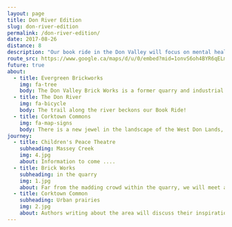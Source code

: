```yaml
---
layout: page
title: Don River Edition
slug: don-river-edition
permalink: /don-river-edition/
date: 2017-08-26
distance: 8
description: "Our book ride in the Don Valley will focus on mental health, nature and exercise through the lens of literature. Cycling, like reading, exercises the mind and can elevate one’s mood and decrease stress and depression."
route_src: https://www.google.ca/maps/d/u/0/embed?mid=1onvS6oh4BYR6qELmWKliWZ3ooDg
future: true
about:
  - title: Evergreen Brickworks
    img: fa-tree
    body: The Don Valley Brick Works is a former quarry and industrial site located in the Don River valley in Toronto, Canada. The Don Valley Brick Works operated for nearly 100 years and provided bricks used to construct many well-known Toronto landmarks, such as Casa Loma, Osgoode Hall, Massey Hall, and the Ontario Legislature. Since the closure of the original factory, the quarry has been converted into a city park which includes a series of naturalized ponds, while the buildings have been restored and opened as an environmentally focused community and cultural centre by Evergreen, a national charity dedicated to restoring nature in urban environments.
  - title: The Don River
    img: fa-bicycle
    body: The trail along the river beckons our Book Ride!
  - title: Corktown Commons
    img: fa-map-signs
    body: There is a new jewel in the landscape of the West Don Lands, Corktown Common, a 7.3 hectare park located at the foot of Lower River Street and Bayview Avenue. Situated on former industrial lands, the park has transformed an underutilized brownfield into a spectacular park and community meeting place featuring a lush landscape. With a marsh, sprawling lawns, urban prairies, playground areas, a splash pad and a variety of inviting features like a fireplace, permanent barbeque, large communal picnic tables and washrooms, this spectacular new greenspace is at the heart of an emerging new community. But does anyone know it’s here?
journey:
  - title: Children's Peace Theatre
    subheading: Massey Creek
    img: 4.jpg
    about: Information to come ....
  - title: Brick Works
    subheading: in the quarry
    img: 1.jpg
    about: Far from the madding crowd within the quarry, we will meet a variety of authors with details to come.
  - title: Corktown Common
    subheading: Urban prairies
    img: 2.jpg
    about: Authors writing about the area will discuss their inspiration.
---
```

